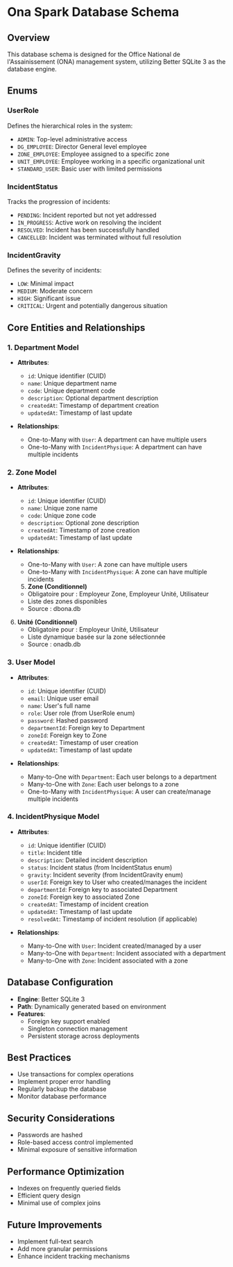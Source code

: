 # Ona Spark Database Schema

## Overview
This database schema is designed for the Office National de l'Assainissement (ONA) management system, utilizing Better SQLite 3 as the database engine.

## Enums

### UserRole
Defines the hierarchical roles in the system:
- `ADMIN`: Top-level administrative access
- `DG_EMPLOYEE`: Director General level employee
- `ZONE_EMPLOYEE`: Employee assigned to a specific zone
- `UNIT_EMPLOYEE`: Employee working in a specific organizational unit
- `STANDARD_USER`: Basic user with limited permissions

### IncidentStatus
Tracks the progression of incidents:
- `PENDING`: Incident reported but not yet addressed
- `IN_PROGRESS`: Active work on resolving the incident
- `RESOLVED`: Incident has been successfully handled
- `CANCELLED`: Incident was terminated without full resolution

### IncidentGravity
Defines the severity of incidents:
- `LOW`: Minimal impact
- `MEDIUM`: Moderate concern
- `HIGH`: Significant issue
- `CRITICAL`: Urgent and potentially dangerous situation

## Core Entities and Relationships

### 1. Department Model
- **Attributes**:
  - `id`: Unique identifier (CUID)
  - `name`: Unique department name
  - `code`: Unique department code
  - `description`: Optional department description
  - `createdAt`: Timestamp of department creation
  - `updatedAt`: Timestamp of last update

- **Relationships**:
  - One-to-Many with `User`: A department can have multiple users
  - One-to-Many with `IncidentPhysique`: A department can have multiple incidents

### 2. Zone Model
- **Attributes**:
  - `id`: Unique identifier (CUID)
  - `name`: Unique zone name
  - `code`: Unique zone code
  - `description`: Optional zone description
  - `createdAt`: Timestamp of zone creation
  - `updatedAt`: Timestamp of last update

- **Relationships**:
  - One-to-Many with `User`: A zone can have multiple users
  - One-to-Many with `IncidentPhysique`: A zone can have multiple incidents

  5. **Zone (Conditionnel)**
   - Obligatoire pour : Employeur Zone, Employeur Unité, Utilisateur
   - Liste des zones disponibles
   - Source : dbona.db

6. **Unité (Conditionnel)**
   - Obligatoire pour : Employeur Unité, Utilisateur
   - Liste dynamique basée sur la zone sélectionnée
   - Source : onadb.db

### 3. User Model
- **Attributes**:
  - `id`: Unique identifier (CUID)
  - `email`: Unique user email
  - `name`: User's full name
  - `role`: User role (from UserRole enum)
  - `password`: Hashed password
  - `departmentId`: Foreign key to Department
  - `zoneId`: Foreign key to Zone
  - `createdAt`: Timestamp of user creation
  - `updatedAt`: Timestamp of last update

- **Relationships**:
  - Many-to-One with `Department`: Each user belongs to a department
  - Many-to-One with `Zone`: Each user belongs to a zone
  - One-to-Many with `IncidentPhysique`: A user can create/manage multiple incidents

### 4. IncidentPhysique Model
- **Attributes**:
  - `id`: Unique identifier (CUID)
  - `title`: Incident title
  - `description`: Detailed incident description
  - `status`: Incident status (from IncidentStatus enum)
  - `gravity`: Incident severity (from IncidentGravity enum)
  - `userId`: Foreign key to User who created/manages the incident
  - `departmentId`: Foreign key to associated Department
  - `zoneId`: Foreign key to associated Zone
  - `createdAt`: Timestamp of incident creation
  - `updatedAt`: Timestamp of last update
  - `resolvedAt`: Timestamp of incident resolution (if applicable)

- **Relationships**:
  - Many-to-One with `User`: Incident created/managed by a user
  - Many-to-One with `Department`: Incident associated with a department
  - Many-to-One with `Zone`: Incident associated with a zone

## Database Configuration
- **Engine**: Better SQLite 3
- **Path**: Dynamically generated based on environment
- **Features**:
  - Foreign key support enabled
  - Singleton connection management
  - Persistent storage across deployments

## Best Practices
- Use transactions for complex operations
- Implement proper error handling
- Regularly backup the database
- Monitor database performance

## Security Considerations
- Passwords are hashed
- Role-based access control implemented
- Minimal exposure of sensitive information

## Performance Optimization
- Indexes on frequently queried fields
- Efficient query design
- Minimal use of complex joins

## Future Improvements
- Implement full-text search
- Add more granular permissions
- Enhance incident tracking mechanisms
